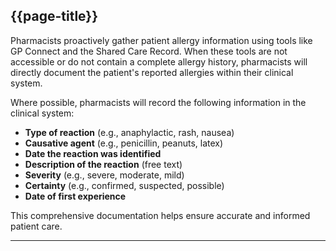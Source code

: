 ## {{page-title}}

Pharmacists proactively gather patient allergy information using tools like GP Connect and the Shared Care Record. When these tools are not accessible or do not contain a complete allergy history, pharmacists will directly document the patient's reported allergies within their clinical system.

Where possible, pharmacists will record the following information in the clinical system:

- **Type of reaction** (e.g., anaphylactic, rash, nausea)
- **Causative agent** (e.g., penicillin, peanuts, latex)
- **Date the reaction was identified**
- **Description of the reaction** (free text)
- **Severity** (e.g., severe, moderate, mild)
- **Certainty** (e.g., confirmed, suspected, possible)
- **Date of first experience**

This comprehensive documentation helps ensure accurate and informed patient care.

---